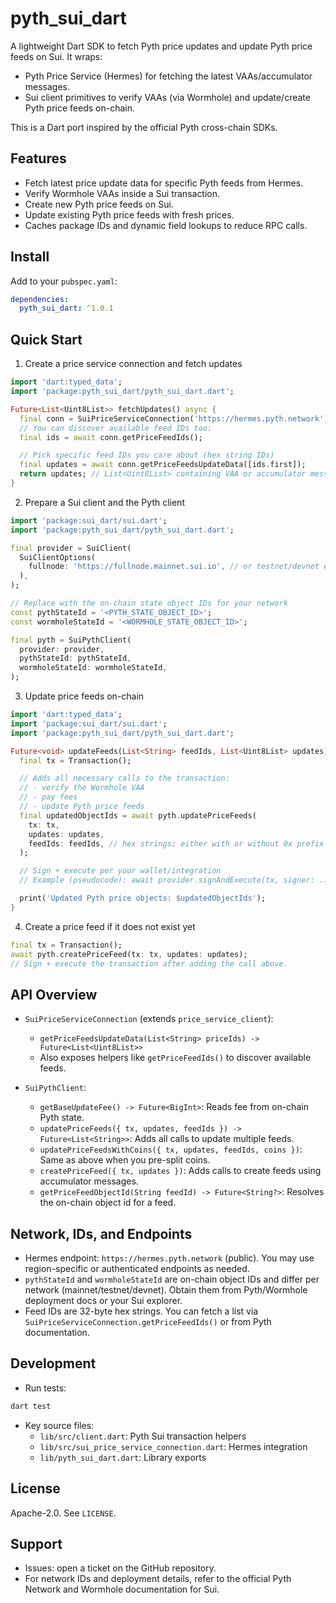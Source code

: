 # pyth_sui_dart

A lightweight Dart SDK to fetch Pyth price updates and update Pyth price feeds on Sui. It wraps:

- Pyth Price Service (Hermes) for fetching the latest VAAs/accumulator messages.
- Sui client primitives to verify VAAs (via Wormhole) and update/create Pyth price feeds on-chain.

This is a Dart port inspired by the official Pyth cross-chain SDKs.

## Features

- Fetch latest price update data for specific Pyth feeds from Hermes.
- Verify Wormhole VAAs inside a Sui transaction.
- Create new Pyth price feeds on Sui.
- Update existing Pyth price feeds with fresh prices.
- Caches package IDs and dynamic field lookups to reduce RPC calls.

## Install

Add to your `pubspec.yaml`:

```yaml
dependencies:
  pyth_sui_dart: ^1.0.1
```

## Quick Start

1. Create a price service connection and fetch updates

```dart
import 'dart:typed_data';
import 'package:pyth_sui_dart/pyth_sui_dart.dart';

Future<List<Uint8List>> fetchUpdates() async {
  final conn = SuiPriceServiceConnection('https://hermes.pyth.network');
  // You can discover available feed IDs too:
  final ids = await conn.getPriceFeedIds();

  // Pick specific feed IDs you care about (hex string IDs)
  final updates = await conn.getPriceFeedsUpdateData([ids.first]);
  return updates; // List<Uint8List> containing VAA or accumulator message bytes
}
```

2. Prepare a Sui client and the Pyth client

```dart
import 'package:sui_dart/sui.dart';
import 'package:pyth_sui_dart/pyth_sui_dart.dart';

final provider = SuiClient(
  SuiClientOptions(
    fullnode: 'https://fullnode.mainnet.sui.io', // or testnet/devnet endpoint
  ),
);

// Replace with the on-chain state object IDs for your network
const pythStateId = '<PYTH_STATE_OBJECT_ID>';
const wormholeStateId = '<WORMHOLE_STATE_OBJECT_ID>';

final pyth = SuiPythClient(
  provider: provider,
  pythStateId: pythStateId,
  wormholeStateId: wormholeStateId,
);
```

3. Update price feeds on-chain

```dart
import 'dart:typed_data';
import 'package:sui_dart/sui.dart';
import 'package:pyth_sui_dart/pyth_sui_dart.dart';

Future<void> updateFeeds(List<String> feedIds, List<Uint8List> updates) async {
  final tx = Transaction();

  // Adds all necessary calls to the transaction:
  // - verify the Wormhole VAA
  // - pay fees
  // - update Pyth price feeds
  final updatedObjectIds = await pyth.updatePriceFeeds(
    tx: tx,
    updates: updates,
    feedIds: feedIds, // hex strings; either with or without 0x prefix
  );

  // Sign + execute per your wallet/integration
  // Example (pseudocode): await provider.signAndExecute(tx, signer: ...);

  print('Updated Pyth price objects: $updatedObjectIds');
}
```

4. Create a price feed if it does not exist yet

```dart
final tx = Transaction();
await pyth.createPriceFeed(tx: tx, updates: updates);
// Sign + execute the transaction after adding the call above.
```

## API Overview

- `SuiPriceServiceConnection` (extends `price_service_client`):

  - `getPriceFeedsUpdateData(List<String> priceIds) -> Future<List<Uint8List>>`
  - Also exposes helpers like `getPriceFeedIds()` to discover available feeds.

- `SuiPythClient`:
  - `getBaseUpdateFee() -> Future<BigInt>`: Reads fee from on-chain Pyth state.
  - `updatePriceFeeds({ tx, updates, feedIds }) -> Future<List<String>>`: Adds all calls to update multiple feeds.
  - `updatePriceFeedsWithCoins({ tx, updates, feedIds, coins })`: Same as above when you pre-split coins.
  - `createPriceFeed({ tx, updates })`: Adds calls to create feeds using accumulator messages.
  - `getPriceFeedObjectId(String feedId) -> Future<String?>`: Resolves the on-chain object id for a feed.

## Network, IDs, and Endpoints

- Hermes endpoint: `https://hermes.pyth.network` (public). You may use region-specific or authenticated endpoints as needed.
- `pythStateId` and `wormholeStateId` are on-chain object IDs and differ per network (mainnet/testnet/devnet). Obtain them from Pyth/Wormhole deployment docs or your Sui explorer.
- Feed IDs are 32-byte hex strings. You can fetch a list via `SuiPriceServiceConnection.getPriceFeedIds()` or from Pyth documentation.

## Development

- Run tests:

```bash
dart test
```

- Key source files:
  - `lib/src/client.dart`: Pyth Sui transaction helpers
  - `lib/src/sui_price_service_connection.dart`: Hermes integration
  - `lib/pyth_sui_dart.dart`: Library exports

## License

Apache-2.0. See `LICENSE`.

## Support

- Issues: open a ticket on the GitHub repository.
- For network IDs and deployment details, refer to the official Pyth Network and Wormhole documentation for Sui.
